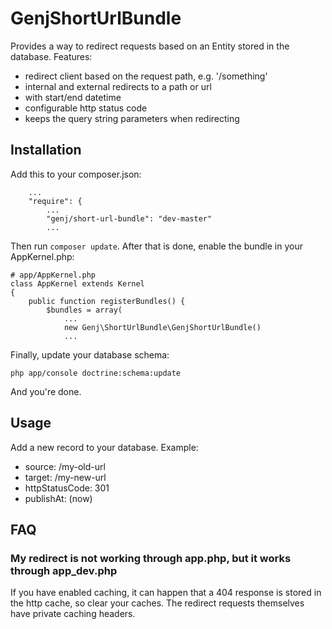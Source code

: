 # GenjShortUrlBundle

Provides a way to redirect requests based on an Entity stored in the database. Features:

* redirect client based on the request path, e.g. '/something'
* internal and external redirects to a path or url
* with start/end datetime
* configurable http status code
* keeps the query string parameters when redirecting



## Installation

Add this to your composer.json:

```
    ...
    "require": {
        ...
        "genj/short-url-bundle": "dev-master"
        ...
```

Then run `composer update`. After that is done, enable the bundle in your AppKernel.php:

```
# app/AppKernel.php
class AppKernel extends Kernel
{
    public function registerBundles() {
        $bundles = array(
            ...
            new Genj\ShortUrlBundle\GenjShortUrlBundle()
            ...
```

Finally, update your database schema:

```
php app/console doctrine:schema:update
```

And you're done.



## Usage

Add a new record to your database. Example:

* source: /my-old-url
* target: /my-new-url
* httpStatusCode: 301
* publishAt: (now)



## FAQ

### My redirect is not working through app.php, but it works through app_dev.php

If you have enabled caching, it can happen that a 404 response is stored in the http cache, so clear your caches. The redirect requests themselves have private caching headers.

